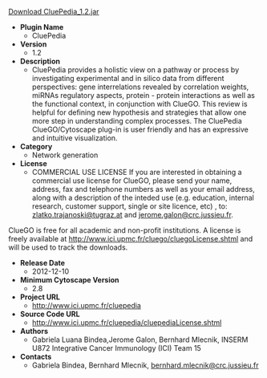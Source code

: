 <a href="CluePedia_1.2.jar">Download CluePedia_1.2.jar</a>

* __Plugin Name__
  * CluePedia
* __Version__
  * 1.2
* __Description__
  * CluePedia provides a holistic view on a pathway or process by investigating experimental and in silico data from different perspectives: gene interrelations revealed by correlation weights, miRNAs regulatory aspects, protein - protein interactions as well as the functional context, in conjunction with ClueGO. This review is helpful for defining new hypothesis and strategies that allow one more step in understanding complex processes. The CluePedia ClueGO/Cytoscape plug-in is user friendly and has an expressive and intuitive visualization.
* __Category__
  * Network generation
* __License__
  * COMMERCIAL USE LICENSE
If you are interested in obtaining a commercial use license for ClueGO, please send your name, address, fax and telephone numbers as well as your email address, along with a description of the inteded use (e.g. education, internal research, customer support, single or site licence, etc) , to: zlatko.trajanoski@tugraz.at and jerome.galon@crc.jussieu.fr.

ClueGO is free for all academic and non-profit institutions. A license is freely available at http://www.ici.upmc.fr/cluego/cluegoLicense.shtml and will be used to track the downloads.
* __Release Date__
  * 2012-12-10
* __Minimum Cytoscape Version__
  * 2.8
* __Project URL__
  * http://www.ici.upmc.fr/cluepedia
* __Source Code URL__
  * http://www.ici.upmc.fr/cluepedia/cluepediaLicense.shtml
* __Authors__
  * Gabriela Luana Bindea,Jerome Galon, Bernhard Mlecnik, INSERM U872 Integrative Cancer Immunology (ICI) Team 15
* __Contacts__
  * Gabriela Bindea, Bernhard Mlecnik, bernhard.mlecnik@crc.jussieu.fr
